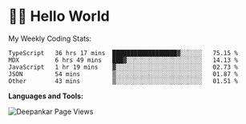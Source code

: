 # 👋🏽 Hello World 

<!--![Deepankar's github stats](https://github-readme-stats.vercel.app/api?username=Deep-Codes&count_private=true&show_icons=true&theme=radical)-->
My Weekly Coding Stats:

<!--START_SECTION:waka-->
```text
TypeScript   36 hrs 17 mins  ██████████████████▓░░░░░░   75.15 % 
MDX          6 hrs 49 mins   ███▓░░░░░░░░░░░░░░░░░░░░░   14.13 % 
JavaScript   1 hr 19 mins    ▓░░░░░░░░░░░░░░░░░░░░░░░░   02.73 % 
JSON         54 mins         ▒░░░░░░░░░░░░░░░░░░░░░░░░   01.87 % 
Other        43 mins         ▒░░░░░░░░░░░░░░░░░░░░░░░░   01.51 % 
```
<!--END_SECTION:waka-->

**Languages and Tools:**



<p align="left"> <img src="https://komarev.com/ghpvc/?username=Deep-Codes&label=Views&color=blue&style=plastic" alt="Deepankar Page Views" /> </p>
